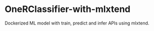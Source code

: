 # OneRClassifier-with-mlxtend
Dockerized ML model with train, predict and infer APIs using mlxtend.
